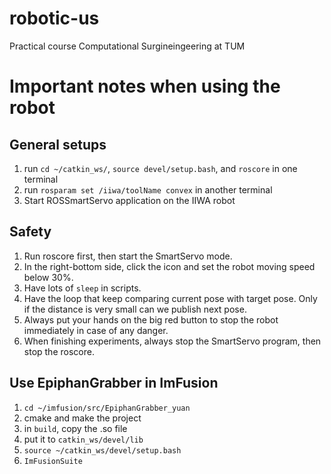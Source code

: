 # robotic-us
Practical course Computational Surgineingeering at TUM

# Important notes when using the robot
## General setups
1. run `cd ~/catkin_ws/`, `source devel/setup.bash`, and `roscore` in one terminal
2. run `rosparam set /iiwa/toolName convex` in another terminal
3. Start ROSSmartServo application on the IIWA robot

## Safety
1. Run roscore first, then start the SmartServo mode.
2. In the right-bottom side, click the icon and set the robot moving speed below 30%.
3. Have lots of `sleep` in scripts. 
4. Have the loop that keep comparing current pose with target pose. Only if the distance is very small can we publish next pose.
5. Always put your hands on the big red button to stop the robot immediately in case of any danger.
6. When finishing experiments, always stop the SmartServo program, then stop the roscore.

## Use EpiphanGrabber in ImFusion
1. `cd ~/imfusion/src/EpiphanGrabber_yuan`
2. cmake and make the project
3. in `build`, copy the .so file
4. put it to `catkin_ws/devel/lib`
5. `source ~/catkin_ws/devel/setup.bash`
6. `ImFusionSuite`
